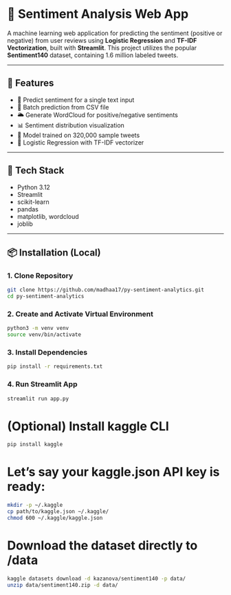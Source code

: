 # 💬 Sentiment Analysis Web App

A machine learning web application for predicting the sentiment (positive or negative) from user reviews using **Logistic Regression** and **TF-IDF Vectorization**, built with **Streamlit**. This project utilizes the popular **Sentiment140** dataset, containing 1.6 million labeled tweets.


---

## 🚀 Features

- 🔎 Predict sentiment for a single text input
- 📂 Batch prediction from CSV file
- 🌥 Generate WordCloud for positive/negative sentiments
- 📊 Sentiment distribution visualization
- 🎯 Model trained on 320,000 sample tweets
- 🧠 Logistic Regression with TF-IDF vectorizer

---

## 🧰 Tech Stack

- Python 3.12
- Streamlit
- scikit-learn
- pandas
- matplotlib, wordcloud
- joblib

---

## 📦 Installation (Local)

### 1. Clone Repository

```bash
git clone https://github.com/madhaa17/py-sentiment-analytics.git
cd py-sentiment-analytics
```
### 2. Create and Activate Virtual Environment

```bash
python3 -m venv venv
source venv/bin/activate
```
### 3. Install Dependencies
```bash
pip install -r requirements.txt
```
### 4. Run Streamlit App
```bash
streamlit run app.py
```

# (Optional) Install kaggle CLI
```bash
pip install kaggle
```

# Let’s say your kaggle.json API key is ready:
```bash
mkdir -p ~/.kaggle
cp path/to/kaggle.json ~/.kaggle/
chmod 600 ~/.kaggle/kaggle.json
```

# Download the dataset directly to /data
```bash
kaggle datasets download -d kazanova/sentiment140 -p data/
unzip data/sentiment140.zip -d data/
```

